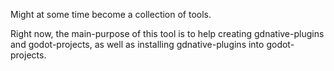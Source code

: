 Might at some time become a collection of tools.

Right now, the main-purpose of this tool is to help creating gdnative-plugins and godot-projects,
as well as installing gdnative-plugins into godot-projects.